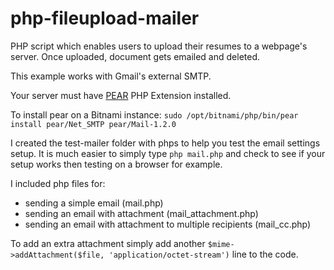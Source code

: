# php-fileupload-mailer
PHP script which enables users to upload their resumes to a webpage's server. Once uploaded, document gets emailed and deleted.

This example works with Gmail's external SMTP.

Your server must have [PEAR](http://pear.php.net) PHP Extension installed.

To install pear on a Bitnami instance:
`sudo /opt/bitnami/php/bin/pear install pear/Net_SMTP pear/Mail-1.2.0`

I created the test-mailer folder with phps to help you test the email settings setup.
It is much easier to simply type `php mail.php` and check to see if your setup works then testing on a browser for example.

I included php files for:
- sending a simple email (mail.php)
- sending an email with attachment (mail_attachment.php)
- sending an email with attachment to multiple recipients (mail_cc.php)

To add an extra attachment simply add another `$mime->addAttachment($file, 'application/octet-stream')` line to the code.


